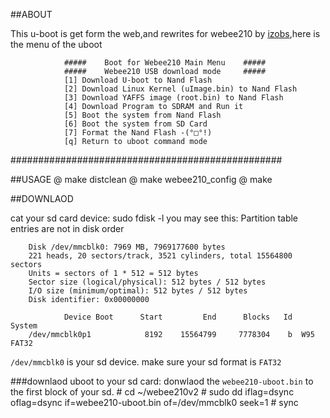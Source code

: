 ##ABOUT

 This u-boot is get form the web,and rewrites for webee210 by [izobs](https://http://izobs.github.io/),here is the menu of the uboot

                #####    Boot for Webee210 Main Menu    #####                                                                             
                #####    Webee210 USB download mode     #####                                                                             
                [1] Download U-boot to Nand Flash                                                                                         
                [2] Download Linux Kernel (uImage.bin) to Nand Flash                                                                      
                [3] Download YAFFS image (root.bin) to Nand Flash                                                                         
                [4] Download Program to SDRAM and Run it                                                                                  
                [5] Boot the system from Nand Flash                                                                                       
                [6] Boot the system from SD Card                                                                                          
                [7] Format the Nand Flash -(°□°!)                                                                                         
                [q] Return to uboot command mode                                                                                          
#################################################  

##USAGE
         @ make distclean
         @ make webee210_config
         @ make

##DOWNLAOD

cat your sd card device:
        sudo fdisk -l
 you may see this:
        Partition table entries are not in disk order

        Disk /dev/mmcblk0: 7969 MB, 7969177600 bytes
        221 heads, 20 sectors/track, 3521 cylinders, total 15564800 sectors
        Units = sectors of 1 * 512 = 512 bytes
        Sector size (logical/physical): 512 bytes / 512 bytes
        I/O size (minimum/optimal): 512 bytes / 512 bytes
        Disk identifier: 0x00000000

                Device Boot      Start         End      Blocks   Id  System
        /dev/mmcblk0p1            8192    15564799     7778304    b  W95 FAT32

`/dev/mmcblk0` is your sd device. make sure your sd format is `FAT32`


###downlaod uboot to your sd card:
donwlaod the `webee210-uboot.bin` to the first block of your sd.
        # cd ~/webee210v2
        # sudo dd iflag=dsync oflag=dsync if=webee210-uboot.bin of=/dev/mmcblk0 seek=1 
        # sync



